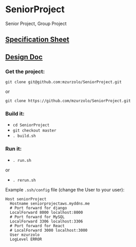 # SeniorProject
Senior Project, Group Project
## [Specification Sheet](docs/SpecSheet.md)

## [Design Doc](docs/DesignDoc.md)

### Get the project:
`git clone git@github.com:mzurzolo/SeniorProject.git`

or

`git clone https://github.com/mzurzolo/SeniorProject.git`

### Build it:
* `cd SeniorProject`
* `git checkout master`
* `. build.sh`

### Run it:
* `. run.sh`

or

* `. rerun.sh`


Example `.ssh/config` file (change the User to your user):

```
Host seniorProject
  Hostname seniorprojectaws.myddns.me
  # Port forward for django
  LocalForward 8000 localhost:8000
  # Port forward for MySQL
  LocalForward 3306 localhost:3306
  # Port forward for React
  # LocalForward 3000 localhost:3000
  User mzurzolo
  LogLevel ERROR
```
